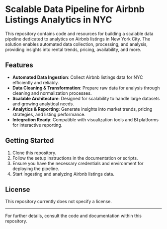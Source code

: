 # Scalable Data Pipeline for Airbnb Listings Analytics in NYC

This repository contains code and resources for building a scalable data pipeline dedicated to analytics on Airbnb listings in New York City. The solution enables automated data collection, processing, and analysis, providing insights into rental trends, pricing, availability, and more.

## Features

- **Automated Data Ingestion**: Collect Airbnb listings data for NYC efficiently and reliably.
- **Data Cleaning & Transformation**: Prepare raw data for analysis through cleaning and normalization processes.
- **Scalable Architecture**: Designed for scalability to handle large datasets and growing analytical needs.
- **Analytics & Reporting**: Generate insights into market trends, pricing strategies, and listing performance.
- **Integration Ready**: Compatible with visualization tools and BI platforms for interactive reporting.

## Getting Started

1. Clone this repository.
2. Follow the setup instructions in the documentation or scripts.
3. Ensure you have the necessary credentials and environment for deploying the pipeline.
4. Start ingesting and analyzing Airbnb listings data.

## License

This repository currently does not specify a license.

---

For further details, consult the code and documentation within this repository.
